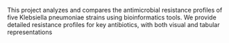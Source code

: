 This project analyzes and compares the antimicrobial resistance profiles of five Klebsiella pneumoniae strains using bioinformatics tools. We provide detailed resistance profiles for key antibiotics, with both visual and tabular representations
